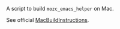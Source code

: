 A script to build `mozc_emacs_helper` on Mac.

See official [MacBuildInstructions](http://code.google.com/p/mozc/wiki/MacBuildInstructions).
